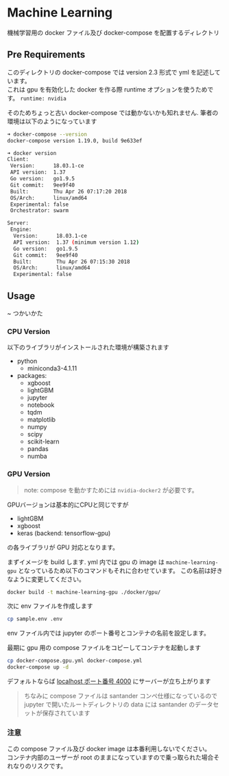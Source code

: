 # Machine Learning

機械学習用の docker ファイル及び docker-compose を配置するディレクトリ

## Pre Requirements

このディレクトリの docker-compose では version 2.3 形式で yml を記述しています。  
これは gpu を有効化した docker を作る際 runtime オプションを使うためです。 `runtime: nvidia`

そのためちょっと古い docker-compose では動かないかも知れません.
筆者の環境は以下のようになっています

```bash
➜ docker-compose --version
docker-compose version 1.19.0, build 9e633ef

➜ docker version
Client:
 Version:      18.03.1-ce
 API version:  1.37
 Go version:   go1.9.5
 Git commit:   9ee9f40
 Built:        Thu Apr 26 07:17:20 2018
 OS/Arch:      linux/amd64
 Experimental: false
 Orchestrator: swarm

Server:
 Engine:
  Version:      18.03.1-ce
  API version:  1.37 (minimum version 1.12)
  Go version:   go1.9.5
  Git commit:   9ee9f40
  Built:        Thu Apr 26 07:15:30 2018
  OS/Arch:      linux/amd64
  Experimental: false
```

## Usage

~ つかいかた

### CPU Version

以下のライブラリがインストールされた環境が構築されます

* python
  * miniconda3-4.1.11
* packages:
  * xgboost
  * lightGBM
  * jupyter
  * notebook
  * tqdm
  * matplotlib
  * numpy
  * scipy
  * scikit-learn
  * pandas
  * numba

### GPU Version

> note: compose を動かすためには `nvidia-docker2` が必要です。

GPUバージョンは基本的にCPUと同じですが

* lightGBM
* xgboost
* keras (backend: tensorflow-gpu)

の各ライブラリが GPU 対応となります。

まずイメージを build します. yml 内では gpu の image は `machine-learning-gpu` となっているため以下のコマンドもそれに合わせています。
この名前は好きなように変更してください。

```bash
docker build -t machine-learning-gpu ./docker/gpu/
```

次に env ファイルを作成します

```bash
cp sample.env .env
```

env ファイル内では jupyter のポート番号とコンテナの名前を設定します。

最期に gpu 用の compose ファイルをコピーしてコンテナを起動します

```bash
cp docker-compose.gpu.yml docker-compose.yml
docker-compose up -d
```

デフォルトならば [localhost ポート番号 4000](http://localhost:4000/tree?) にサーバーが立ち上がります

> ちなみに compose ファイルは santander コンペ仕様になっているので jupyter で開いたルートディレクトリの data には santander のデータセットが保存されています

### 注意

この compose ファイル及び docker image は本番利用しないでください。  
コンテナ内部のユーザーが root のままになっていますので乗っ取られた場合それなりのリスクです。
